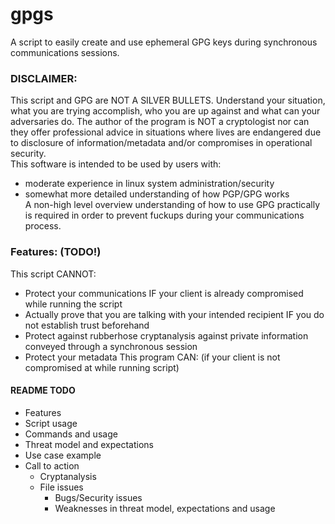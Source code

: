 # gpgs
A script to easily create and use ephemeral GPG keys during synchronous communications sessions.

### DISCLAIMER:
This script and GPG are NOT A SILVER BULLETS. Understand your situation, what you are trying accomplish, who you are up against and what can your adversaries do. The author of the program is NOT a cryptologist nor can they offer professional advice in situations where lives are endangered due to disclosure of information/metadata and/or compromises in operational security. </br>
This software is intended to be used by users with:<br/>
- moderate experience in linux system administration/security</br> 
- somewhat more detailed understanding of how PGP/GPG works</br>
A non-high level overview understanding of how to use GPG practically is required in order to prevent fuckups during your communications process.</br>

### Features: (TODO!)
This script CANNOT:
- Protect your communications IF your client is already compromised while running the script
- Actually prove that you are talking with your intended recipient IF you do not establish trust beforehand
- Protect against rubberhose cryptanalysis against private information conveyed through a synchronous session
- Protect your metadata
This program CAN: (if your client is not compromised at while running script)

#### README TODO
- Features
- Script usage  
- Commands and usage  
- Threat model and expectations  
- Use case example  
- Call to action  
    - Cryptanalysis
    - File issues
        - Bugs/Security issues
        - Weaknesses in threat model, expectations and usage
